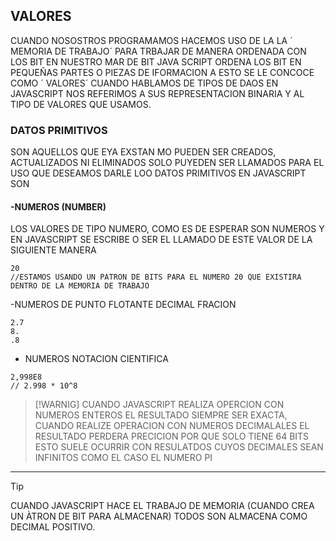 ## VALORES
CUANDO NOSOSTROS PROGRAMAMOS HACEMOS USO DE LA LA ´ MEMORIA DE TRABAJO´
PARA TRBAJAR DE MANERA ORDENADA CON LOS BIT EN NUESTRO MAR DE BIT JAVA SCRIPT ORDENA LOS BIT EN PEQUEÑAS
 PARTES O PIEZAS DE IFORMACION A ESTO SE LE CONCOCE COMO ´ VALORES´
CUANDO HABLAMOS DE TIPOS DE DAOS EN JAVASCRIPT
NOS REFERIMOS A SUS REPRESENTACION BINARIA Y AL TIPO DE VALORES QUE USAMOS.

### DATOS PRIMITIVOS 
SON AQUELLOS QUE EYA EXSTAN MO PUEDEN SER CREADOS, ACTUALIZADOS NI ELIMINADOS SOLO PUYEDEN SER 
LLAMADOS PARA EL USO QUE DESEAMOS DARLE LOO DATOS PRIMITIVOS EN JAVASCRIPT SON 
#### -NUMEROS (NUMBER)
LOS VALORES DE TIPO NUMERO, COMO ES DE ESPERAR SON NUMEROS Y EN JAVASCRIPT SE ESCRIBE O SER EL LLAMADO DE ESTE VALOR DE LA SIGUIENTE MANERA 
```JS
20
//ESTAMOS USANDO UN PATRON DE BITS PARA EL NUMERO 20 QUE EXISTIRA DENTRO DE LA MEMORIA DE TRABAJO 
```
-NUMEROS DE PUNTO FLOTANTE DECIMAL FRACION
```JS
2.7
8.
.8
```
- NUMEROS NOTACION CIENTIFICA
```JS
2,998E8
// 2.998 * 10^8
```
> [!WARNIG]
> CUANDO JAVASCRIPT REALIZA OPERCION CON NUMEROS ENTEROS EL RESULTADO SIEMPRE SER EXACTA, CUANDO REALIZE OPERACION CON NUMEROS DECIMALALES EL RESULTADO PERDERA PRECICION POR QUE SOLO TIENE 64 BITS ESTO SUELE OCURRIR CON RESULATDOS CUYOS DECIMALES SEAN INFINITOS COMO EL CASO EL NUMERO PI
---
> [!TIP]
> CUANDO JAVASCRIPT HACE EL TRABAJO DE MEMORIA  (CUANDO CREA UN ÀTRON DE BIT PARA ALMACENAR) TODOS SON ALMACENA COMO DECIMAL POSITIVO.
